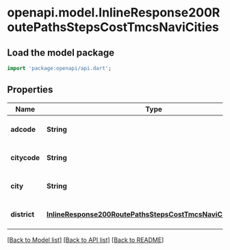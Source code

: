 # openapi.model.InlineResponse200RoutePathsStepsCostTmcsNaviCities

## Load the model package
```dart
import 'package:openapi/api.dart';
```

## Properties
Name | Type | Description | Notes
------------ | ------------- | ------------- | -------------
**adcode** | **String** | 途径区域编码 | [optional] [default to null]
**citycode** | **String** |   途径城市编码 | [optional] [default to null]
**city** | **String** | 途径城市名称 | [optional] [default to null]
**district** | [**InlineResponse200RoutePathsStepsCostTmcsNaviCitiesDistrict**](InlineResponse200RoutePathsStepsCostTmcsNaviCitiesDistrict.md) |  | [optional] [default to null]

[[Back to Model list]](../README.md#documentation-for-models) [[Back to API list]](../README.md#documentation-for-api-endpoints) [[Back to README]](../README.md)


